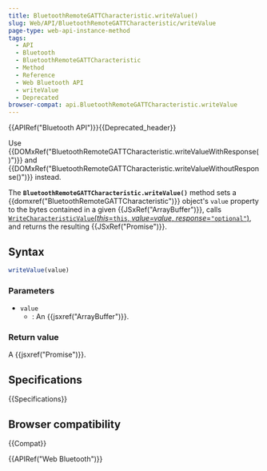 ```yaml
---
title: BluetoothRemoteGATTCharacteristic.writeValue()
slug: Web/API/BluetoothRemoteGATTCharacteristic/writeValue
page-type: web-api-instance-method
tags:
  - API
  - Bluetooth
  - BluetoothRemoteGATTCharacteristic
  - Method
  - Reference
  - Web Bluetooth API
  - writeValue
  - Deprecated
browser-compat: api.BluetoothRemoteGATTCharacteristic.writeValue
---
```

{{APIRef("Bluetooth API")}}{{Deprecated_header}}

Use {{DOMxRef("BluetoothRemoteGATTCharacteristic.writeValueWithResponse()")}} and {{DOMxRef("BluetoothRemoteGATTCharacteristic.writeValueWithoutResponse()")}} instead.

The **`BluetoothRemoteGATTCharacteristic.writeValue()`** method sets a {{domxref("BluetoothRemoteGATTCharacteristic")}} object's `value` property to the bytes contained in a given {{JSxRef("ArrayBuffer")}}, calls [`WriteCharacteristicValue`(_this_=`this`, _value=value_, _response_=`"optional"`)](https://webbluetoothcg.github.io/web-bluetooth/#writecharacteristicvalue), and returns the resulting {{JSxRef("Promise")}}.

## Syntax

```js
writeValue(value)
```

### Parameters

- `value`
  - : An {{jsxref("ArrayBuffer")}}.

### Return value

A {{jsxref("Promise")}}.

## Specifications

{{Specifications}}

## Browser compatibility

{{Compat}}

{{APIRef("Web Bluetooth")}}
